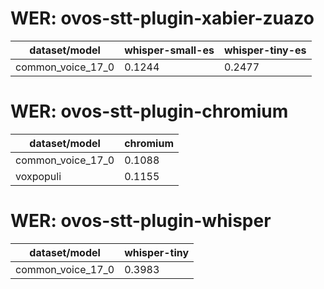 
# WER: ovos-stt-plugin-xabier-zuazo
|dataset/model|whisper-small-es|whisper-tiny-es|
|-|-|-|
| common_voice_17_0 | 0.1244 | 0.2477 |


# WER: ovos-stt-plugin-chromium
|dataset/model|chromium|
|-|-|
| common_voice_17_0 | 0.1088 |
| voxpopuli | 0.1155 |


# WER: ovos-stt-plugin-whisper
|dataset/model|whisper-tiny|
|-|-|
| common_voice_17_0 | 0.3983 |
